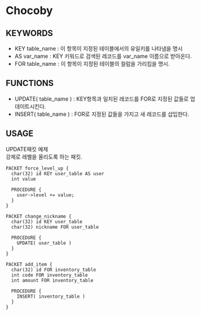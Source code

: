 Chocoby
====

KEYWORDS
----
* KEY table_name : 이 항목이 지정된 테이블에서의 유일키를 나타냄을 명시
* AS var_name : KEY 키워드로 검색된 레코드를 var_name 이름으로 받아온다.
* FOR table_name : 이 항목이 지정된 테이블의 컬럼을 가리킴을 명시.


FUNCTIONS
----
* UPDATE( table_name ) : KEY항목과 일치된 레코드를 FOR로 지정된 값들로 업데이트시킨다.
* INSERT( table_name ) : FOR로 지정된 값들을 가지고 새 레코드를 삽입한다.


USAGE
----

UPDATE패킷 예제<br>
강제로 레벨을 올리도록 하는 패킷.<br>
```
PACKET force_level_up {
  char(32) id KEY user_table AS user
  int value

  PROCEDURE {
    user->level += value;
  }
}
```
```
PACKET change_nickname {
  char(32) id KEY user_table
  char(32) nickname FOR user_table

  PROCEDURE {
    UPDATE( user_table )
  }
}
```
```
PACKET add_item {
  char(32) id FOR inventory_table
  int code FOR inventory_table
  int amount FOR inventory_table

  PROCEDURE {
    INSERT( inventory_table )
  }
}
```
